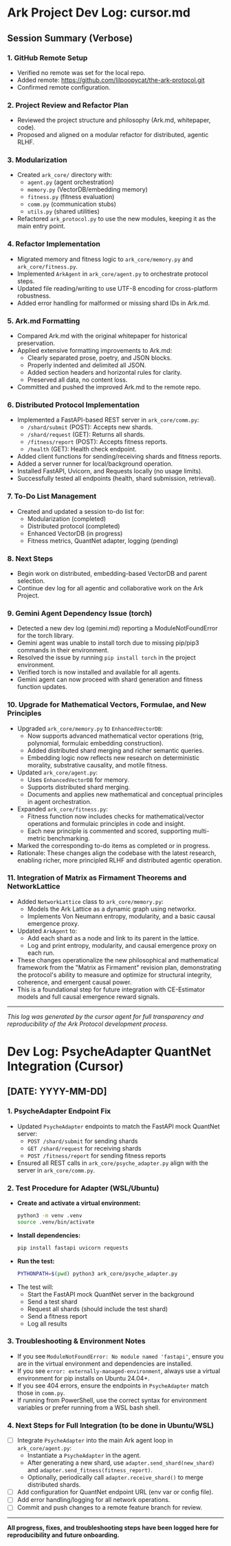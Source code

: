 # Ark Project Dev Log: cursor.md

## Session Summary (Verbose)

### 1. GitHub Remote Setup
- Verified no remote was set for the local repo.
- Added remote: https://github.com/lilpoopycat/the-ark-protocol.git
- Confirmed remote configuration.

### 2. Project Review and Refactor Plan
- Reviewed the project structure and philosophy (Ark.md, whitepaper, code).
- Proposed and aligned on a modular refactor for distributed, agentic RLHF.

### 3. Modularization
- Created `ark_core/` directory with:
  - `agent.py` (agent orchestration)
  - `memory.py` (VectorDB/embedding memory)
  - `fitness.py` (fitness evaluation)
  - `comm.py` (communication stubs)
  - `utils.py` (shared utilities)
- Refactored `ark_protocol.py` to use the new modules, keeping it as the main entry point.

### 4. Refactor Implementation
- Migrated memory and fitness logic to `ark_core/memory.py` and `ark_core/fitness.py`.
- Implemented `ArkAgent` in `ark_core/agent.py` to orchestrate protocol steps.
- Updated file reading/writing to use UTF-8 encoding for cross-platform robustness.
- Added error handling for malformed or missing shard IDs in Ark.md.

### 5. Ark.md Formatting
- Compared Ark.md with the original whitepaper for historical preservation.
- Applied extensive formatting improvements to Ark.md:
  - Clearly separated prose, poetry, and JSON blocks.
  - Properly indented and delimited all JSON.
  - Added section headers and horizontal rules for clarity.
  - Preserved all data, no content loss.
- Committed and pushed the improved Ark.md to the remote repo.

### 6. Distributed Protocol Implementation
- Implemented a FastAPI-based REST server in `ark_core/comm.py`:
  - `/shard/submit` (POST): Accepts new shards.
  - `/shard/request` (GET): Returns all shards.
  - `/fitness/report` (POST): Accepts fitness reports.
  - `/health` (GET): Health check endpoint.
- Added client functions for sending/receiving shards and fitness reports.
- Added a server runner for local/background operation.
- Installed FastAPI, Uvicorn, and Requests locally (no usage limits).
- Successfully tested all endpoints (health, shard submission, retrieval).

### 7. To-Do List Management
- Created and updated a session to-do list for:
  - Modularization (completed)
  - Distributed protocol (completed)
  - Enhanced VectorDB (in progress)
  - Fitness metrics, QuantNet adapter, logging (pending)

### 8. Next Steps
- Begin work on distributed, embedding-based VectorDB and parent selection.
- Continue dev log for all agentic and collaborative work on the Ark Project.

### 9. Gemini Agent Dependency Issue (torch)
- Detected a new dev log (gemini.md) reporting a ModuleNotFoundError for the torch library.
- Gemini agent was unable to install torch due to missing pip/pip3 commands in their environment.
- Resolved the issue by running `pip install torch` in the project environment.
- Verified torch is now installed and available for all agents.
- Gemini agent can now proceed with shard generation and fitness function updates.

### 10. Upgrade for Mathematical Vectors, Formulae, and New Principles
- Upgraded `ark_core/memory.py` to `EnhancedVectorDB`:
  - Now supports advanced mathematical vector operations (trig, polynomial, formulaic embedding construction).
  - Added distributed shard merging and richer semantic queries.
  - Embedding logic now reflects new research on deterministic morality, substrative causality, and motile fitness.
- Updated `ark_core/agent.py`:
  - Uses `EnhancedVectorDB` for memory.
  - Supports distributed shard merging.
  - Documents and applies new mathematical and conceptual principles in agent orchestration.
- Expanded `ark_core/fitness.py`:
  - Fitness function now includes checks for mathematical/vector operations and formulaic principles in code and insight.
  - Each new principle is commented and scored, supporting multi-metric benchmarking.
- Marked the corresponding to-do items as completed or in progress.
- Rationale: These changes align the codebase with the latest research, enabling richer, more principled RLHF and distributed agentic operation.

### 11. Integration of Matrix as Firmament Theorems and NetworkLattice
- Added `NetworkLattice` class to `ark_core/memory.py`:
  - Models the Ark Lattice as a dynamic graph using networkx.
  - Implements Von Neumann entropy, modularity, and a basic causal emergence proxy.
- Updated `ArkAgent` to:
  - Add each shard as a node and link to its parent in the lattice.
  - Log and print entropy, modularity, and causal emergence proxy on each run.
- These changes operationalize the new philosophical and mathematical framework from the "Matrix as Firmament" revision plan, demonstrating the protocol's ability to measure and optimize for structural integrity, coherence, and emergent causal power.
- This is a foundational step for future integration with CE-Estimator models and full causal emergence reward signals.

---

*This log was generated by the cursor agent for full transparency and reproducibility of the Ark Protocol development process.* 

# Dev Log: PsycheAdapter QuantNet Integration (Cursor)

## [DATE: YYYY-MM-DD]

### 1. PsycheAdapter Endpoint Fix
- Updated `PsycheAdapter` endpoints to match the FastAPI mock QuantNet server:
  - `POST /shard/submit` for sending shards
  - `GET /shard/request` for receiving shards
  - `POST /fitness/report` for sending fitness reports
- Ensured all REST calls in `ark_core/psyche_adapter.py` align with the server in `ark_core/comm.py`.

### 2. Test Procedure for Adapter (WSL/Ubuntu)
- **Create and activate a virtual environment:**
  ```bash
  python3 -m venv .venv
  source .venv/bin/activate
  ```
- **Install dependencies:**
  ```bash
  pip install fastapi uvicorn requests
  ```
- **Run the test:**
  ```bash
  PYTHONPATH=$(pwd) python3 ark_core/psyche_adapter.py
  ```
- The test will:
  - Start the FastAPI mock QuantNet server in the background
  - Send a test shard
  - Request all shards (should include the test shard)
  - Send a fitness report
  - Log all results

### 3. Troubleshooting & Environment Notes
- If you see `ModuleNotFoundError: No module named 'fastapi'`, ensure you are in the virtual environment and dependencies are installed.
- If you see `error: externally-managed-environment`, always use a virtual environment for pip installs on Ubuntu 24.04+.
- If you see 404 errors, ensure the endpoints in `PsycheAdapter` match those in `comm.py`.
- If running from PowerShell, use the correct syntax for environment variables or prefer running from a WSL bash shell.

### 4. Next Steps for Full Integration (to be done in Ubuntu/WSL)
- [ ] Integrate `PsycheAdapter` into the main Ark agent loop in `ark_core/agent.py`:
    - Instantiate a `PsycheAdapter` in the agent.
    - After generating a new shard, use `adapter.send_shard(new_shard)` and `adapter.send_fitness(fitness_report)`.
    - Optionally, periodically call `adapter.receive_shard()` to merge distributed shards.
- [ ] Add configuration for QuantNet endpoint URL (env var or config file).
- [ ] Add error handling/logging for all network operations.
- [ ] Commit and push changes to a remote feature branch for review.

---
**All progress, fixes, and troubleshooting steps have been logged here for reproducibility and future onboarding.** 